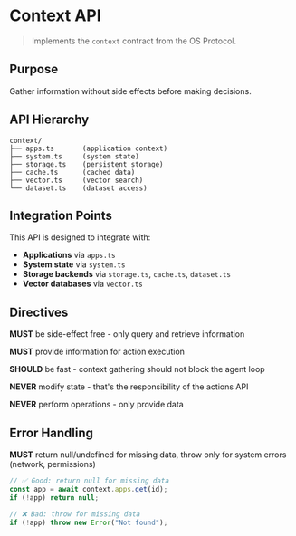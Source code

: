 # Context API

> Implements the `context` contract from the OS Protocol.

## Purpose

Gather information without side effects before making decisions.

## API Hierarchy

```
context/
├── apps.ts       (application context)
├── system.ts     (system state)
├── storage.ts    (persistent storage)
├── cache.ts      (cached data)
├── vector.ts     (vector search)
└── dataset.ts    (dataset access)
```

## Integration Points

This API is designed to integrate with:

- **Applications** via `apps.ts`
- **System state** via `system.ts`
- **Storage backends** via `storage.ts`, `cache.ts`, `dataset.ts`
- **Vector databases** via `vector.ts`

## Directives

**MUST** be side-effect free - only query and retrieve information

**MUST** provide information for action execution

**SHOULD** be fast - context gathering should not block the agent loop

**NEVER** modify state - that's the responsibility of the actions API

**NEVER** perform operations - only provide data

## Error Handling

**MUST** return null/undefined for missing data, throw only for system errors (network, permissions)

```typescript
// ✅ Good: return null for missing data
const app = await context.apps.get(id);
if (!app) return null;

// ❌ Bad: throw for missing data
if (!app) throw new Error("Not found");
```
